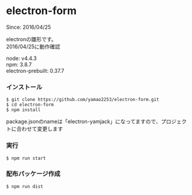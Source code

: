 # electron-form

Since: 2016/04/25

electronの雛形です。  
2016/04/25に動作確認

node: v4.4.3  
npm: 3.8.7  
electron-prebuilt: 0.37.7  

### インストール
```
$ git clone https://github.com/yamao2253/electron-form.git
$ cd electron-form
$ npm install
```

package.jsonのnameは「electron-yamjack」になってますので、プロジェクトに合わせて変更します

### 実行
```
$ npm run start
```

### 配布パッケージ作成
```
$ npm run dist
```
